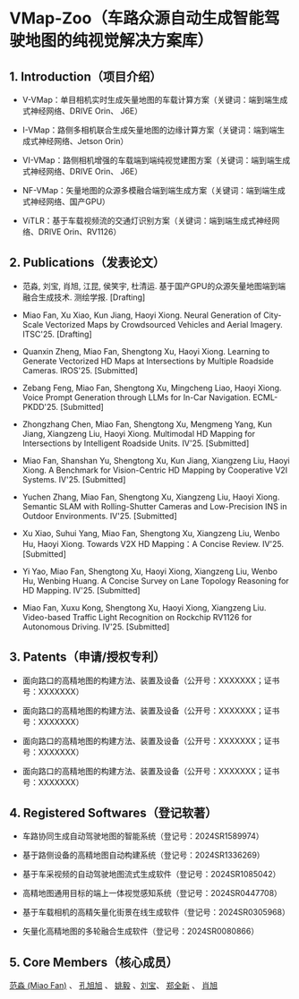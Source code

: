 # VMap-Zoo（车路众源自动生成智能驾驶地图的纯视觉解决方案库）

## 1. Introduction（项目介绍）

- V-VMap：单目相机实时生成矢量地图的车载计算方案（关键词：端到端生成式神经网络、DRIVE Orin、 J6E）

- I-VMap：路侧多相机联合生成矢量地图的边缘计算方案（关键词：端到端生成式神经网络、Jetson Orin）

- VI-VMap：路侧相机增强的车载端到端纯视觉建图方案（关键词：端到端生成式神经网络、DRIVE Orin、 J6E）

- NF-VMap：矢量地图的众源多模融合端到端生成方案（关键词：端到端生成式神经网络、国产GPU）

- ViTLR：基于车载视频流的交通灯识别方案（关键词：端到端生成式神经网络、DRIVE Orin、RV1126）

## 2. Publications（发表论文）

- 范淼, 刘宝, 肖旭, 江昆, 侯笑宇, 杜清运. 基于国产GPU的众源矢量地图端到端融合生成技术. 测绘学报. [Drafting]

- Miao Fan, Xu Xiao, Kun Jiang, Haoyi Xiong. Neural Generation of City-Scale Vectorized Maps by Crowdsourced Vehicles and Aerial Imagery. ITSC'25. [Drafting]

- Quanxin Zheng, Miao Fan, Shengtong Xu, Haoyi Xiong. Learning to Generate Vectorized HD Maps at Intersections by Multiple Roadside Cameras. IROS'25. [Submitted]

- Zebang Feng, Miao Fan, Shengtong Xu, Mingcheng Liao, Haoyi Xiong. Voice Prompt Generation through LLMs for In-Car Navigation. ECML-PKDD'25. [Submitted]

- Zhongzhang Chen, Miao Fan, Shengtong Xu, Mengmeng Yang, Kun Jiang, Xiangzeng Liu, Haoyi Xiong. Multimodal HD Mapping for Intersections by Intelligent Roadside Units. IV'25. [Submitted]

- Miao Fan, Shanshan Yu, Shengtong Xu, Kun Jiang, Xiangzeng Liu, Haoyi Xiong. A Benchmark for Vision-Centric HD Mapping by Cooperative V2I Systems. IV'25. [Submitted]

- Yuchen Zhang, Miao Fan, Shengtong Xu, Xiangzeng Liu, Haoyi Xiong. Semantic SLAM with Rolling-Shutter Cameras and Low-Precision INS in Outdoor Environments. IV'25. [Submitted]

- Xu Xiao, Suhui Yang, Miao Fan, Shengtong Xu, Xiangzeng Liu, Wenbo Hu, Haoyi Xiong. Towards V2X HD Mapping：A Concise Review. IV'25. [Submitted]

- Yi Yao, Miao Fan, Shengtong Xu, Haoyi Xiong, Xiangzeng Liu, Wenbo Hu, Wenbing Huang. A Concise Survey on Lane Topology Reasoning for HD Mapping. IV'25. [Submitted]

- Miao Fan, Xuxu Kong, Shengtong Xu, Haoyi Xiong, Xiangzeng Liu. Video-based Traffic Light Recognition on Rockchip RV1126 for Autonomous Driving. IV'25. [Submitted]

## 3. Patents（申请/授权专利）

- 面向路口的高精地图的构建方法、装置及设备（公开号：XXXXXXX；证书号：XXXXXXX）

- 面向路口的高精地图的构建方法、装置及设备（公开号：XXXXXXX；证书号：XXXXXXX）

- 面向路口的高精地图的构建方法、装置及设备（公开号：XXXXXXX；证书号：XXXXXXX）

- 面向路口的高精地图的构建方法、装置及设备（公开号：XXXXXXX；证书号：XXXXXXX）

## 4. Registered Softwares（登记软著）

<!-- - 路侧相机增强的车载端到端纯视觉建图软件（登记号：XXXXXXX；证书号：XXXXXXX）

- 矢量地图的众源融合端到端生成软件（登记号：XXXXXXX；证书号：XXXXXXX）

- 路侧多相机联合生成矢量地图的边缘计算软件（登记号：XXXXXXX；证书号：XXXXXXX）

- 单目相机实时生成矢量地图的车载软件（登记号：XXXXXXX；证书号：XXXXXXX） -->

- 车路协同生成自动驾驶地图的智能系统（登记号：2024SR1589974）
	
- 基于路侧设备的高精地图自动构建系统（登记号：2024SR1336269）
	
- 基于车采视频的自动驾驶地图流式生成软件（登记号：2024SR1085042）

- 高精地图通用目标的端上一体视觉感知系统（登记号：2024SR0447708）
	
- 基于车载相机的高精矢量化街景在线生成软件（登记号：2024SR0305968）
	
- 矢量化高精地图的多轮融合生成软件（登记号：2024SR0080866）

## 5. Core Members（核心成员）
 [范淼 (Miao Fan)](链接地址) 、 [孔旭旭](链接地址) 、 [姚毅](链接地址) 、[刘宝](链接地址)、 [郑全新](链接地址) 、 [肖旭](链接地址) 


